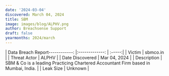```yaml
---
date: '2024-03-04'
discovered: March 04, 2024
title: SBM
image: images/blog/ALPHV.png
author: Breachsense Support
draft: false
yearmonths: 2024/march
---
```


| Data Breach Report------------:     |:-------------:    | :-----:|
| Victim      | sbmco.in      | 
| Threat Actor      | ALPHV      | 
| Date Discovered      | Mar 04, 2024      | 
| Description      | SBM & Co is a leading Practicing Chartered Accountant Firm based in Mumbai, India.      | 
| Leak Size      | Unknown      | 

